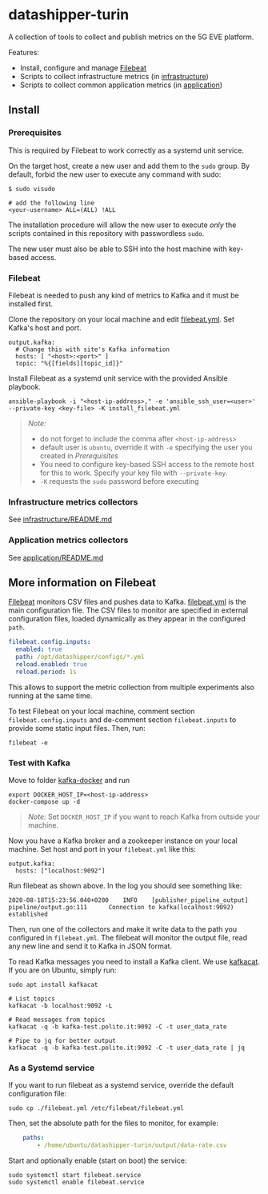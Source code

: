 # datashipper-turin

A collection of tools to collect and publish metrics on the 5G EVE platform.

Features:

- Install, configure and manage [Filebeat](https://www.elastic.co/guide/en/beats/filebeat/current/filebeat-installation.html)
- Scripts to collect infrastructure metrics (in [infrastructure](infrastructure))
- Scripts to collect common application metrics (in [application](application))

## Install

### Prerequisites

This is required by Filebeat to work correctly as a systemd unit service.

On the target host, create a new user and add them to the `sudo` group.
By default, forbid the new user to execute any command with sudo:

```shell script
$ sudo visudo

# add the following line
<your-username> ALL=(ALL) !ALL
```

The installation procedure will allow the new user to execute *only* the scripts contained in this repository with passwordless `sudo`.

The new user must also be able to SSH into the host machine with key-based access.

### Filebeat

Filebeat is needed to push any kind of metrics to Kafka and it must be installed first.

Clone the repository on your local machine and edit [filebeat.yml](filebeat.yml). Set Kafka's host and port.

```shell script
output.kafka:
  # Change this with site's Kafka information
  hosts: [ "<host>:<port>" ]
  topic: "%{[fields][topic_id]}"
```

Install Filebeat as a systemd unit service with the provided Ansible playbook.

```shell script
ansible-playbook -i "<host-ip-address>," -e 'ansible_ssh_user=<user>' --private-key <key-file> -K install_filebeat.yml
```

> *Note:*
>
> - do not forget to include the comma after `<host-ip-address>`
> - default user is `ubuntu`, override it with `-e` specifying the user you created in *Prerequisites*
> - You need to configure key-based SSH access to the remote host for this to work. Specify your key file with `--private-key`.
> - `-K` requests the `sudo` password before executing

### Infrastructure metrics collectors

See [infrastructure/README.md](infrastructure/README.md)

### Application metrics collectors

See [application/README.md](application/README.md)

## More information on Filebeat

[Filebeat](https://www.elastic.co/guide/en/beats/filebeat/current/filebeat-installation.html) monitors CSV files and pushes data to Kafka.
[filebeat.yml](filebeat.yml) is the main configuration file.
The CSV files to monitor are specified in external configuration files, loaded dynamically as they appear in the configured `path`.

```yaml
filebeat.config.inputs:
  enabled: true
  path: /opt/datashipper/configs/*.yml
  reload.enabled: true
  reload.period: 1s
```

This allows to support the metric collection from multiple experiments also running at the same time.

To test Filebeat on your local machine, comment section `filebeat.config.inputs` and de-comment section `filebeat.inputs` to provide some static input files. Then, run:

```shell script
filebeat -e
```

### Test with Kafka

Move to folder [kafka-docker](kafka-docker) and run

```shell script
export DOCKER_HOST_IP=<host-ip-address>
docker-compose up -d
```

> *Note:* Set `DOCKER_HOST_IP` if you want to reach Kafka from outside your machine.

Now you have a Kafka broker and a zookeeper instance on your local machine.
Set host and port in your `filebeat.yml` like this:

```
output.kafka:
  hosts: ["localhost:9092"]
```

Run filebeat as shown above. In the log you should see something like:

```
2020-08-18T15:23:56.040+0200    INFO    [publisher_pipeline_output]     pipeline/output.go:111      Connection to kafka(localhost:9092) established
```

Then, run one of the collectors and make it write data to the path you configured in `filebeat.yml`.
The filebeat will monitor the output file, read any new line and send it to Kafka in JSON format.

To read Kafka messages you need to install a Kafka client.
We use [kafkacat](https://github.com/edenhill/kafkacat).
If you are on Ubuntu, simply run:

```shell script
sudo apt install kafkacat

# List topics
kafkacat -b localhost:9092 -L

# Read messages from topics
kafkacat -q -b kafka-test.polito.it:9092 -C -t user_data_rate

# Pipe to jq for better output
kafkacat -q -b kafka-test.polito.it:9092 -C -t user_data_rate | jq
```

### As a Systemd service

If you want to run filebeat as a systemd service, override the default configuration file:

```shell script
sudo cp ./filebeat.yml /etc/filebeat/filebeat.yml
```

Then, set the absolute path for the files to monitor, for example:

```yaml
    paths:
        - /home/ubuntu/datashipper-turin/output/data-rate.csv
```

Start and optionally enable (start on boot) the service:

```shell script
sudo systemctl start filebeat.service
sudo systemctl enable filebeat.service
```
